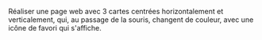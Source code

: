 Réaliser une page web avec 3 cartes centrées horizontalement et verticalement, qui, au passage de la souris, changent de couleur, avec une icône de favori qui s'affiche.
